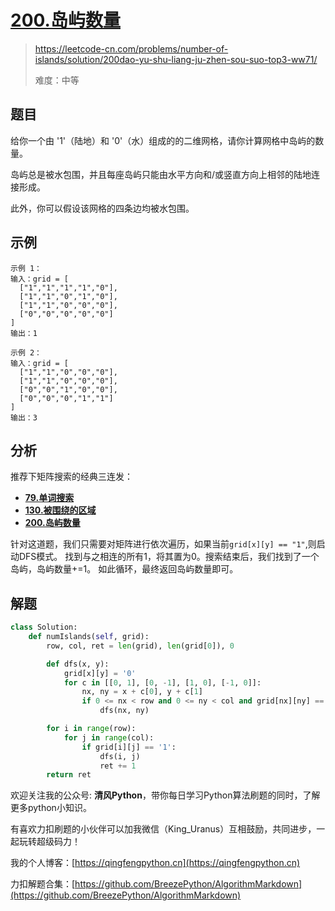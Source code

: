 # [200.岛屿数量](https://leetcode-cn.com/problems/number-of-islands/solution/200dao-yu-shu-liang-ju-zhen-sou-suo-top3-ww71/)
> https://leetcode-cn.com/problems/number-of-islands/solution/200dao-yu-shu-liang-ju-zhen-sou-suo-top3-ww71/
> 
> 难度：中等

## 题目

给你一个由 '1'（陆地）和 '0'（水）组成的的二维网格，请你计算网格中岛屿的数量。

岛屿总是被水包围，并且每座岛屿只能由水平方向和/或竖直方向上相邻的陆地连接形成。

此外，你可以假设该网格的四条边均被水包围。

## 示例

```
示例 1：
输入：grid = [
  ["1","1","1","1","0"],
  ["1","1","0","1","0"],
  ["1","1","0","0","0"],
  ["0","0","0","0","0"]
]
输出：1

示例 2：
输入：grid = [
  ["1","1","0","0","0"],
  ["1","1","0","0","0"],
  ["0","0","1","0","0"],
  ["0","0","0","1","1"]
]
输出：3
```

## 分析

推荐下矩阵搜索的经典三连发：
- **[79.单词搜索](https://leetcode-cn.com/problems/word-search/solution/79dan-ci-sou-suo-li-jie-liang-ge-xiao-ke-rh6b/)**
- **[130.被围绕的区域](https://leetcode-cn.com/problems/surrounded-regions/solution/130bei-wei-rao-de-qu-yu-shen-du-you-xian-6h6d/)**
- **[200.岛屿数量]()**

针对这道题，我们只需要对矩阵进行依次遍历，如果当前`grid[x][y] == "1"`,则启动DFS模式。
找到与之相连的所有1，将其置为0。搜索结束后，我们找到了一个岛屿，岛屿数量+=1。
如此循环，最终返回岛屿数量即可。


## 解题

```python
class Solution:
    def numIslands(self, grid):
        row, col, ret = len(grid), len(grid[0]), 0

        def dfs(x, y):
            grid[x][y] = '0'
            for c in [[0, 1], [0, -1], [1, 0], [-1, 0]]:
                nx, ny = x + c[0], y + c[1]
                if 0 <= nx < row and 0 <= ny < col and grid[nx][ny] == '1':
                    dfs(nx, ny)

        for i in range(row):
            for j in range(col):
                if grid[i][j] == '1':
                    dfs(i, j)
                    ret += 1
        return ret
```

欢迎关注我的公众号: **清风Python**，带你每日学习Python算法刷题的同时，了解更多python小知识。

有喜欢力扣刷题的小伙伴可以加我微信（King_Uranus）互相鼓励，共同进步，一起玩转超级码力！

我的个人博客：[https://qingfengpython.cn](https://qingfengpython.cn)

力扣解题合集：[https://github.com/BreezePython/AlgorithmMarkdown](https://github.com/BreezePython/AlgorithmMarkdown)
